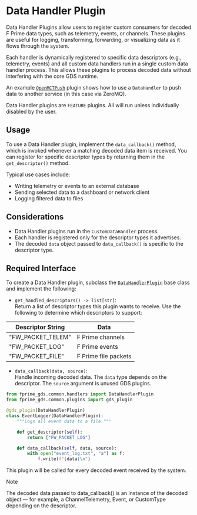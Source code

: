 # Data Handler Plugin

Data Handler Plugins allow users to register custom consumers for decoded F Prime data types, such as telemetry, events, or channels. These plugins are useful for logging, transforming, forwarding, or visualizing data as it flows through the system.

Each handler is dynamically registered to specific data descriptors (e.g., telemetry, events) and all custom data handlers run in a single custom data handler process. This allows these plugins to process decoded data without interfering with the core GDS runtime.

An example [`OpenMCTPush`](https://github.com/fprime-community/fprime-openmct/blob/devel/src/fprime_openmct/data_push.py) plugin shows how to use a `DataHandler` to push data to another service (in this case via ZeroMQ).

Data Handler plugins are `FEATURE` plugins.  All will run unless individually disabled by the user.


## Usage

To use a Data Handler plugin, implement the `data_callback()` method, which is invoked whenever a matching decoded data item is received. You can register for specific descriptor types  by returning them in the `get_descriptor()` method.

Typical use cases include:

- Writing telemetry or events to an external database
- Sending selected data to a dashboard or network client
- Logging filtered data to files

## Considerations

- Data Handler plugins run in the `CustomDataHandler` process.
- Each handler is registered only for the descriptor types it advertises.
- The decoded `data` object passed to `data_callback()` is specific to the descriptor type.

## Required Interface

To create a Data Handler plugin, subclass the [`DataHandlerPlugin`](https://github.com/nasa/fprime-gds/blob/devel/src/fprime_gds/common/handlers.py#L33) base class and implement the following:

- `get_handled_descriptors() -> list[str]`:  
  Return a list of descriptor types this plugin wants to receive. Use the following to determine which descriptors to support:

| Descriptor String | Data                 |
|-------------------|----------------------|
| "FW_PACKET_TELEM" | F Prime channels     |
| "FW_PACKET_LOG"   | F Prime events       |
| "FW_PACKET_FILE"  | F Prime file packets |


- `data_callback(data, source)`:  
  Handle incoming decoded data. The `data` type depends on the descriptor. The `source` argument is unused GDS plugins.

```python
from fprime_gds.common.handlers import DataHandlerPlugin
from fprime_gds.common.plugins import gds_plugin

@gds_plugin(DataHandlerPlugin)
class EventLogger(DataHandlerPlugin):
    """Logs all event data to a file."""

    def get_descriptor(self):
        return ["FW_PACKET_LOG"]

    def data_callback(self, data, source):
        with open("event_log.txt", "a") as f:
            f.write(f"{data}\n")
```

This plugin will be called for every decoded event received by the system.

> [!NOTE]
> The decoded data passed to data_callback() is an instance of the decoded object — for example, a ChannelTelemetry, Event, or CustomType depending on the descriptor.